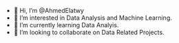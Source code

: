 - 👋 Hi, I’m @AhmedElatwy
- 👀 I’m interested in Data Analysis and Machine Learning.
- 🌱 I’m currently learning Data Analyis.
- 💞️ I’m looking to collaborate on Data Related Projects.
<!---
AhmedElatwy/AhmedElatwy is a ✨ special ✨ repository because its `README.md` (this file) appears on your GitHub profile.
You can click the Preview link to take a look at your changes.
--->
